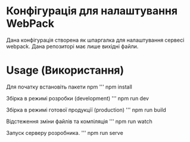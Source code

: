 # Конфігурація для налаштування WebPack

Дана конфігурація створена як шпаргалка для налаштування сервесі webpack.
Дана репозиторі має лише вихідні  файли.

# Usage (Використання)

Для початку  встановіть пакети npm
''' npm install

Збірка в режимі розробки (development)
''' npm run dev

Збірка в режимі готової продукції (production)
''' npm run build

Відстеження зміни файлів та компіляція 
''' npm run watch

Запуск серверу розробника.
''' npm run serve

